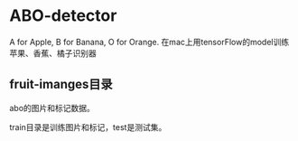 # ABO-detector
A for Apple, B for Banana, O for Orange. 在mac上用tensorFlow的model训练苹果、香蕉、橘子识别器

## fruit-imanges目录
abo的图片和标记数据。

train目录是训练图片和标记，test是测试集。
